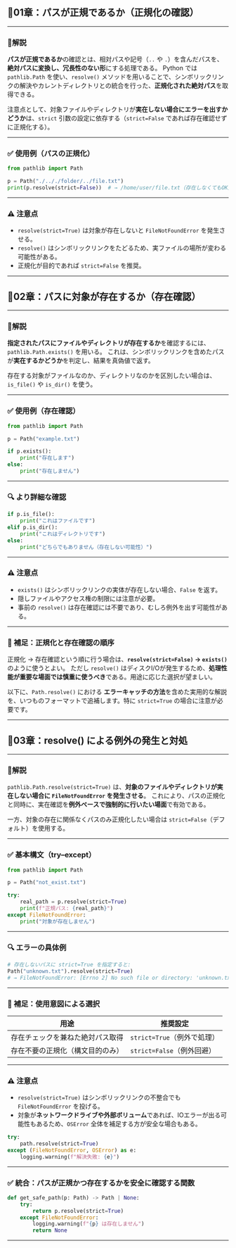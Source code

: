 
## 📍01章：パスが正規であるか（正規化の確認）

---

### 📝解説

**パスが正規であるか**の確認とは、相対パスや記号（`..` や `.`）を含んだパスを、**絶対パスに変換し、冗長性のない形**にする処理である。
Python では `pathlib.Path` を使い、`resolve()` メソッドを用いることで、シンボリックリンクの解決やカレントディレクトリとの統合を行った、**正規化された絶対パス**を取得できる。

注意点として、対象ファイルやディレクトリが**実在しない場合にエラーを出すかどうか**は、`strict` 引数の設定に依存する（`strict=False` であれば存在確認せずに正規化する）。

---

### ✅ 使用例（パスの正規化）

```python
from pathlib import Path

p = Path("./.././folder/../file.txt")
print(p.resolve(strict=False))  # → /home/user/file.txt（存在しなくてもOK）
```

---

### ⚠️ 注意点

* `resolve(strict=True)` は対象が存在しないと `FileNotFoundError` を発生させる。
* `resolve()` はシンボリックリンクをたどるため、実ファイルの場所が変わる可能性がある。
* 正規化が目的であれば `strict=False` を推奨。

---

## 📍02章：パスに対象が存在するか（存在確認）

---

### 📝解説

**指定されたパスにファイルやディレクトリが存在するか**を確認するには、`pathlib.Path.exists()` を用いる。
これは、シンボリックリンクを含めたパスが**実在するかどうか**を判定し、結果を真偽値で返す。

存在する対象がファイルなのか、ディレクトリなのかを区別したい場合は、`is_file()` や `is_dir()` を使う。

---

### ✅ 使用例（存在確認）

```python
from pathlib import Path

p = Path("example.txt")

if p.exists():
    print("存在します")
else:
    print("存在しません")
```

---

### 🔍 より詳細な確認

```python
if p.is_file():
    print("これはファイルです")
elif p.is_dir():
    print("これはディレクトリです")
else:
    print("どちらでもありません（存在しない可能性）")
```

---

### ⚠️ 注意点

* `exists()` はシンボリックリンクの実体が存在しない場合、`False` を返す。
* 隠しファイルやアクセス権の制限には注意が必要。
* 事前の `resolve()` は存在確認には不要であり、むしろ例外を出す可能性がある。

---

### 🧩 補足：正規化と存在確認の順序

正規化 → 存在確認という順に行う場合は、**`resolve(strict=False)` → `exists()`** のように使うとよい。
ただし `resolve()` はディスクI/Oが発生するため、**処理性能が重要な場面では慎重に使うべき**である。用途に応じた選択が望ましい。

以下に、`Path.resolve()` における **エラーキャッチの方法**を含めた実用的な解説を、いつものフォーマットで追補します。特に `strict=True` の場合に注意が必要です。

---

## 📍03章：resolve() による例外の発生と対処

---

### 📝解説

`pathlib.Path.resolve(strict=True)` は、**対象のファイルやディレクトリが実在しない場合に `FileNotFoundError` を発生させる**。
これにより、パスの正規化と同時に、実在確認を**例外ベースで強制的に行いたい場面**で有効である。

一方、対象の存在に関係なくパスのみ正規化したい場合は `strict=False`（デフォルト）を使用する。

---

### ✅ 基本構文（try–except）

```python
from pathlib import Path

p = Path("not_exist.txt")

try:
    real_path = p.resolve(strict=True)
    print(f"正規パス: {real_path}")
except FileNotFoundError:
    print("対象が存在しません")
```

---

### 🔍 エラーの具体例

```python
# 存在しないパスに strict=True を指定すると:
Path("unknown.txt").resolve(strict=True)
# → FileNotFoundError: [Errno 2] No such file or directory: 'unknown.txt'
```

---

### 🧪 補足：使用意図による選択

| 用途               | 推奨設定                 |
| ---------------- | -------------------- |
| 存在チェックを兼ねた絶対パス取得 | `strict=True`（例外で処理） |
| 存在不要の正規化（構文目的のみ） | `strict=False`（例外回避） |

---

### ⚠️ 注意点

* `resolve(strict=True)` はシンボリックリンクの不整合でも `FileNotFoundError` を投げる。
* 対象が**ネットワークドライブや外部ボリューム**であれば、IOエラーが出る可能性もあるため、`OSError` 全体を補足する方が安全な場合もある。

```python
try:
    path.resolve(strict=True)
except (FileNotFoundError, OSError) as e:
    logging.warning(f"解決失敗: {e}")
```

---

### ✅ 統合：パスが正規かつ存在するかを安全に確認する関数

```python
def get_safe_path(p: Path) -> Path | None:
    try:
        return p.resolve(strict=True)
    except FileNotFoundError:
        logging.warning(f"{p} は存在しません")
        return None
```

---
